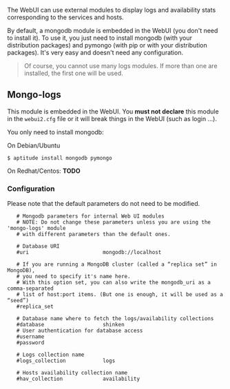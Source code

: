 
The WebUI can use external modules to display logs and availability stats corresponding to the services and hosts.

By default, a mongodb module is embedded in the WebUI (you don't need to install it). To use it, you just need to install mongodb (with your distribution packages) and pymongo (with pip or with your distribution packages). It's very easy and doesn't need any configuration.

> Of course, you cannot use many logs modules. If more than one are installed, the first one will be used.

## Mongo-logs

This module is embedded in the WebUI. You **must not declare** this module in the `webui2.cfg` file or it will break things in the WebUI (such as login ...).

You only need to install mongodb:

On Debian/Ubuntu
```
$ aptitude install mongodb pymongo
```

On Redhat/Centos:
**TODO**

### Configuration

Please note that the default parameters do not need to be modified.

```
   # Mongodb parameters for internal Web UI modules
   # NOTE: Do not change these parameters unless you are using the 'mongo-logs' module
   # with different parameters than the default ones.

   # Database URI
   #uri                        mongodb://localhost

   # If you are running a MongoDB cluster (called a “replica set” in MongoDB),
   # you need to specify it's name here.
   # With this option set, you can also write the mongodb_uri as a comma-separated
   # list of host:port items. (But one is enough, it will be used as a “seed”)
   #replica_set

   # Database name where to fetch the logs/availability collections
   #database                   shinken
   # User authentication for database access
   #username
   #password

   # Logs collection name
   #logs_collection            logs

   # Hosts availability collection name
   #hav_collection             availability
```